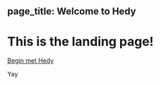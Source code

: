 page_title: Welcome to Hedy
---
# This is the landing page!

<a class="green-btn text-white px-8 py-4" href="/hedy">Begin met Hedy</a>

Yay

